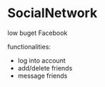 # SocialNetwork

low buget Facebook

functionalities:

* log into account
* add/delete friends
* message friends
